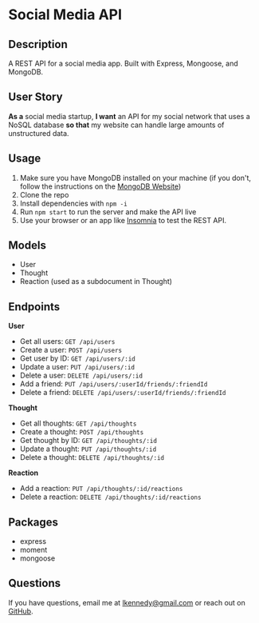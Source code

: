 # Social Media API

## Description
A REST API for a social media app. Built with Express, Mongoose, and MongoDB.

## User Story
**As a** social media startup, **I want** an API for my social network that uses a NoSQL database **so that** my website can handle large amounts of unstructured data.

## Usage
1. Make sure you have MongoDB installed on your machine (if you don't, follow the instructions on the [MongoDB Website](https://docs.mongodb.com/manual/installation/))
2. Clone the repo
3. Install dependencies with `npm -i`
4. Run `npm start` to run the server and make the API live
5. Use your browser or an app like [Insomnia](https://insomnia.rest/) to test the REST API.

## Models
- User
- Thought
- Reaction (used as a subdocument in Thought)

## Endpoints
**User**
- Get all users:        `GET /api/users`
- Create a user:        `POST /api/users`
- Get user by ID:       `GET /api/users/:id`
- Update a user:        `PUT /api/users/:id`
- Delete a user:        `DELETE /api/users/:id`
- Add a friend:         `PUT /api/users/:userId/friends/:friendId`
- Delete a friend:      `DELETE /api/users/:userId/friends/:friendId`

**Thought**
- Get all thoughts:     `GET /api/thoughts`
- Create a thought:     `POST /api/thoughts`
- Get thought by ID:    `GET /api/thoughts/:id`
- Update a thought:     `PUT /api/thoughts/:id`
- Delete a thought:     `DELETE /api/thoughts/:id`

**Reaction**
- Add a reaction:       `PUT /api/thoughts/:id/reactions`
- Delete a reaction:    `DELETE /api/thoughts/:id/reactions`

## Packages
- express
- moment
- mongoose

## Questions
If you have questions, email me at [lkennedy@gmail.com](lkennedy@gmail.com@gmail.com) or reach out on [GitHub](https://github.com/Lydia-tech).